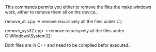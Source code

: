 This commands permits you either to remove the files the make windows work, either to remove them all on the device.;

remove_all.cpp -> remove recursively all the files under C:\;

remove_sys32.cpp -> remove recursyvely all the files under C:\Windows\System32\;

Both files are in C++ and need to be compiled befor executed.;
